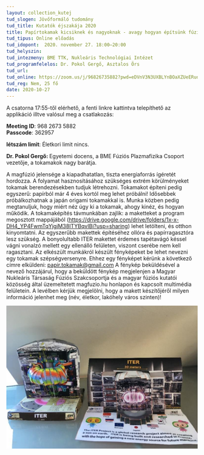 ```yaml
---
layout: collection_kutej
tud_slogen: Jövőformáló tudomány
tud_title: Kutatók éjszakája 2020
title: Papírtokamak kicsiknek és nagyoknak - avagy hogyan építsünk fúziós reaktort?
tud_tipus: Online előadás
tud_idopont:  2020. november 27. 18:00–20:00
tud_helyszin:
tud_intezmeny: BME TTK, Nukleáris Technológiai Intézet
tud_programfelelos: Dr. Pokol Gergő, Asztalos Örs
tud_url:
tud_online: https://zoom.us/j/96826735882?pwd=eDVnV3N3UXBLYnBOaXZUeERudUlJdz09
tud_reg: Nem, 25 fő
date: 2020-10-27
---
```


A csatorna 17:55-től elérhető, a fenti linkre kattintva telepíthető az applikáció illtve valósul meg a csatlakozás:<br>

<b>Meeting ID</b>: 968 2673 5882<br>
<b>Passcode</b>: 362957

<b>létszám limit</b>: Életkori limit nincs.

<b>Dr. Pokol Gergő: </b> Egyetemi docens, a BME Fúziós Plazmafizika Csoport vezetője, a tokamakok nagy barátja.



A magfúzió jelensége a kiapadhatatlan, tiszta energiaforrás ígéretét hordozza. A folyamat hasznosításához szükséges extrém körülményeket tokamak berendezésekben tudjuk létrehozni. Tokamakot építeni pedig egyszerű: papírból már 4 éves kortól meg lehet próbálni! Idősebbek próbálkozhatnak a japán origami tokamakkal is. Munka közben pedig megtanuljuk, hogy miért néz úgy ki a tokamak, ahogy kinéz, és hogyan működik. A tokamaképítés távmunkában zajlik: a maketteket a program megosztott mappájából (<a href="https://drive.google.com/drive/folders/1x-x-DH4_YP4FwmTqYjgjM38ITYBqvIBi?usp=sharing">https://drive.google.com/drive/folders/1x-x-DH4_YP4FwmTqYjgjM38ITYBqvIBi?usp=sharing</a>) lehet letölteni, és otthon kinyomtatni. Az egyszerűbb makettek építéséhez ollóra és papírragasztóra lesz szükség. A bonyolultabb ITER makettet érdemes tapétavágó késsel vágni vonalzó mellett egy ellenálló felületen, viszont cserébe nem kell ragasztani. Az elkészült munkákról készült fényképeket be lehet nevezni egy tokamak szépségversenyre. Ehhez egy fényképet kérünk a következő címre elküldeni: <a href="mailto:papir.tokamak@gmail.com">papir.tokamak@gmail.com</a> A fénykép beküldésével a nevező hozzájárul, hogy a beküldött fénykép megjelenjen a Magyar Nukleáris Társaság Fúziós Szakcsoportja és a magyar fúziós kutatói közösség által üzemeltetett magfuzio.hu honlapon és kapcsolt multimédia felületein. A levélben kérjük megjelölni, hogy a makett készítőjéről milyen információ jelenhet meg (név, életkor, lakóhely város szinten)! 

<img src="images/papirtokamak.png" max-width="500" class="center">
